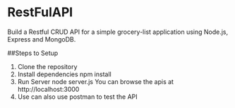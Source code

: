 # RestFulAPI
Build a Restful CRUD API for a simple grocery-list application using Node.js, Express and MongoDB.

##Steps to Setup
1. Clone the repository 
2. Install dependencies
    npm install
3. Run Server
    node server.js
You can browse the apis at http://localhost:3000
4. Use can also use postman to test the API


